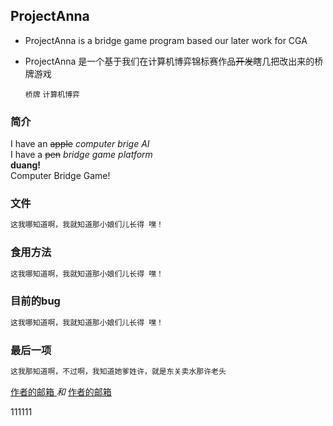 ## ProjectAnna

- ProjectAnna is a bridge game program based our later work for CGA  
- ProjectAnna 是一个基于我们在计算机博弈锦标赛作品~~开发~~瞎几把改出来的桥牌游戏  

  `桥牌` `计算机博弈`

### 简介
I have an ~~apple~~ _computer brige AI_  
I have a ~~pen~~ _bridge game platform_   
 **duang!**  
Computer Bridge Game!
### 文件
```markdown
这我哪知道啊，我就知道那小娘们儿长得 嘿！
```
### 食用方法
```markdown
这我哪知道啊，我就知道那小娘们儿长得 嘿！
```
### 目前的bug
```markdown
这我哪知道啊，我就知道那小娘们儿长得 嘿！
```
### 最后一项
```markdown
这我那知道啊，不过啊，我知道她爹姓许，就是东关卖水那许老头
```
[ 作者的邮箱 ](mailto:1945893330@qq.com) _和_
[ 作者的邮箱 ](mailto:785629645@qq.com)


111111

